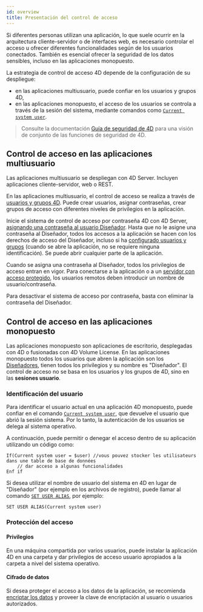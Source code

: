 ```yaml
---
id: overview
title: Presentación del control de acceso
---
```


Si diferentes personas utilizan una aplicación, lo que suele ocurrir en la arquitectura cliente-servidor o de interfaces web, es necesario controlar el acceso u ofrecer diferentes funcionalidades según de los usuarios conectados. También es esencial ofrecer la seguridad de los datos sensibles, incluso en las aplicaciones monopuesto.

La estrategia de control de acceso 4D depende de la configuración de su despliegue:

- en las aplicaciones multiusuario, puede confiar en los usuarios y grupos 4D,
- en las aplicaciones monopuesto, el acceso de los usuarios se controla a través de la sesión del sistema, mediante comandos como [`Current system user`](https://doc.4d.com/4dv19R/help/command/en/page484.html).

> Consulte la documentación [Guía de seguridad de 4D](https://blog.4d.com/4d-security-guide/) para una visión de conjunto de las funciones de seguridad de 4D.




## Control de acceso en las aplicaciones multiusuario

Las aplicaciones multiusuario se despliegan con 4D Server. Incluyen aplicaciones cliente-servidor, web o REST.

En las aplicaciones multiusuario, el control de acceso se realiza a través de [usuarios y grupos 4D](handling_users_groups.md). Puede crear usuarios, asignar contraseñas, crear grupos de acceso con diferentes niveles de privilegios en la aplicación.

Inicie el sistema de control de acceso por contraseña 4D con 4D Server, [ asignando una contraseña al usuario Diseñador](handling_users_groups.md#designer-and-administrator). Hasta que no le asigne una contraseña al Diseñador, todos los accesos a la aplicación se hacen con los derechos de acceso del Diseñador, incluso si ha [configurado usuarios y grupos](handling_users_groups.md) (cuando se abre la aplicación, no se requiere ninguna identificación). Se puede abrir cualquier parte de la aplicación.

Cuando se asigna una contraseña al Diseñador, todos los privilegios de acceso entran en vigor. Para conectarse a la aplicación o a un [servidor con acceso protegido](handling_users_groups.md#assigning-group-access), los usuarios remotos deben introducir un nombre de usuario/contraseña.

Para desactivar el sistema de acceso por contraseña, basta con eliminar la contraseña del Diseñador.


## Control de acceso en las aplicaciones monopuesto



Las aplicaciones monopuesto son aplicaciones de escritorio, desplegadas con 4D o fusionadas con 4D Volume License. En las aplicaciones monopuesto todos los usuarios que abren la aplicación son los [Diseñadores](handling_users_groups.md#designer-and-administrator), tienen todos los privilegios y su nombre es "Diseñador". El control de acceso no se basa en los usuarios y los grupos de 4D, sino en las **sesiones usuario**.

### Identificación del usuario

Para identificar el usuario actual en una aplicación 4D monopuesto, puede confiar en el comando [`Current system user`](https://doc.4d.com/4dv19R/help/command/en/page484.html), que devuelve el usuario que abrió la sesión sistema. Por lo tanto, la autenticación de los usuarios se delega al sistema operativo.

A continuación, puede permitir o denegar el acceso dentro de su aplicación utilizando un código como:

```4d
If(Current system user = $user) //vous pouvez stocker les utilisateurs dans une table de base de données
    // dar acceso a algunas funcionalidades
Enf if
```

Si desea utilizar el nombre de usuario del sistema en 4D en lugar de "Diseñador" (por ejemplo en los archivos de registro), puede llamar al comando [`SET USER ALIAS`](https://doc.4d.com/4dv19R/help/command/en/page1666.html), por ejemplo:

```4d
SET USER ALIAS(Current system user)
```

### Protección del acceso

#### Privilegios

En una máquina compartida por varios usuarios, puede instalar la aplicación 4D en una carpeta y dar privilegios de acceso usuario apropiados a la carpeta a nivel del sistema operativo.

#### Cifrado de datos

Si desea proteger el acceso a los datos de la aplicación, se recomienda [encriptar los datos](MSC/encrypt.md) y proveer la clave de encriptación al usuario o usuarios autorizados. 